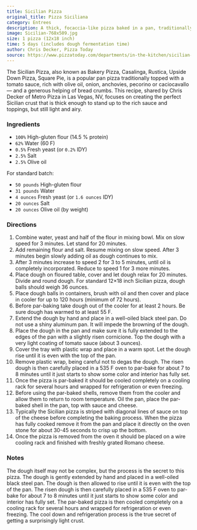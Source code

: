```yaml
---
title: Sicilian Pizza
original_title: Pizza Siciliana
category: Entrees
description: A thick, focaccia-like pizza baked in a pan, traditionally topped with a tomato sauce, rich with olive oil, onion, anchovies, pecorino or caciocavallo — and a generous helping of bread crumbs.
image: Sicilian-768x509.jpg
size: 1 pizza (12x18 inch)
time: 5 days (includes dough fermentation time)
author: Chris Decker, Pizza Today
source: https://www.pizzatoday.com/departments/in-the-kitchen/sicilian-pizza/
---
```


The Sicilian Pizza, also known as Bakery Pizza, Casalinga, Rustica, Upside Down Pizza, Square Pie, is a popular pan pizza traditionally topped with a tomato sauce, rich with olive oil, onion, anchovies, pecorino or caciocavallo — and a generous helping of bread crumbs. This recipe, shared by Chris Decker of Metro Pizza in Las Vegas, NV, focuses on creating the perfect Sicilian crust that is thick enough to stand up to the rich sauce and toppings, but still light and airy.

### Ingredients

* `100%` High-gluten flour (14.5 % protein)
* `62%` Water (60 F)
* `0.5%` Fresh yeast (or `0.2%` IDY)
* `2.5%` Salt
* `2.5%` Olive oil

For standard batch:

* `50 pounds` High-gluten flour
* `31 pounds` Water
* `4 ounces` Fresh yeast (or `1.6 ounces` IDY)
* `20 ounces` Salt
* `20 ounces` Olive oil (by weight)

### Directions

1. Combine water, yeast and half of the flour in mixing bowl. Mix on slow speed for 3 minutes. Let stand for 20 minutes. 
2. Add remaining flour and salt. Resume mixing on slow speed. After 3 minutes begin slowly adding oil as dough continues to mix. 
3. After 3 minutes increase to speed 2 for 3 to 5 minutes, until oil is completely incorporated. Reduce to speed 1 for 3 more minutes. 
4. Place dough on floured table, cover and let dough relax for 20 minutes. Divide and round dough. For standard 12×18 inch Sicilian pizza, dough balls should weigh 36 ounces. 
5. Place dough balls in containers, brush with oil and then cover and place in cooler for up to 120 hours (minimum of 72 hours). 
6. Before par-baking take dough out of the cooler for at least 2 hours. Be sure dough has warmed to at least 55 F.
7. Extend the dough by hand and place in a well-oiled black steel pan. Do not use a shiny aluminum pan. It will impede the browning of the dough. 
8. Place the dough in the pan and make sure it is fully extended to the edges of the pan with a slightly risen cornicione. Top the dough with a very light coating of tomato sauce (about 3 ounces). 
9. Cover the tray with plastic wrap and place in a warm spot. Let the dough rise until it is even with the top of the pan. 
10. Remove plastic wrap, being careful not to degas the dough. The risen dough is then carefully placed in a 535 F oven to par-bake for about 7 to 8 minutes until it just starts to show some color and interior has fully set.
11. Once the pizza is par-baked it should be cooled completely on a cooling rack for several hours and wrapped for refrigeration or even freezing. 
12. Before using the par-baked shells, remove them from the cooler and allow them to return to room temperature. Oil the pan, place the par-baked shell in the pan, top with sauce and cheese. 
13. Typically the Sicilian pizza is striped with diagonal lines of sauce on top of the cheese before completing the baking process. When the pizza has fully cooked remove it from the pan and place it directly on the oven stone for about 30-45 seconds to crisp up the bottom.
14. Once the pizza is removed from the oven it should be placed on a wire cooling rack and finished with freshly grated Romano cheese.

### Notes

The dough itself may not be complex, but the process is the secret to this pizza. The dough is gently extended by hand and placed in a well-oiled black steel pan. The dough is then allowed to rise until it is even with the top of the pan. The risen dough is then carefully placed in a 535 F oven to par-bake for about 7 to 8 minutes until it just starts to show some color and interior has fully set. The par-baked pizza is then cooled completely on a cooling rack for several hours and wrapped for refrigeration or even freezing. The cool down and refrigeration process is the true secret of getting a surprisingly light crust.